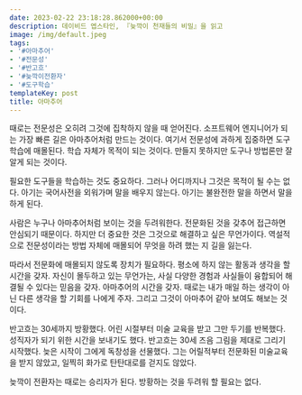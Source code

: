 ```yaml
---
date: 2023-02-22 23:18:28.862000+00:00
description: 데이비드 엡스타인, 『늦깍이 천재들의 비밀』을 읽고
image: /img/default.jpeg
tags:
- '#아마추어'
- '#전문성'
- '#반고흐'
- '#늦깍이전환자'
- '#도구학습'
templateKey: post
title: 아마추어
---
```


때로는 전문성은 오히려 그것에 집착하지 않을 때 얻어진다. 소프트웨어 엔지니어가 되는 가장 빠른 길은 아마추어처럼 만드는 것이다. 여기서 전문성에 과하게 집중하면 도구 학습에 매몰된다. 학습 자체가 목적이 되는 것이다. 만들지 못하지만 도구나 방법론만 잘 알게 되는 것이다. 

필요한 도구들을 학습하는 것도 중요하다. 그러나 어디까지나 그것은 목적이 될 수는 없다. 아기는 국어사전을 외워가며 말을 배우지 않는다. 아기는 불완전한 말을 하면서 말을 하게 된다.

사람은 누구나 아마추어처럼 보이는 것을 두려워한다. 전문화된 것을 갖추어 접근하면 안심되기 때문이다.  하지만 더 중요한 것은 그것으로 해결하고 싶은 무언가이다. 역설적으로 전문성이라는 방법 자체에 매몰되어 무엇을 하려 했는 지 길을 잃는다.

따라서 전문화에 매몰되지 않도록 장치가 필요하다. 평소에 하지 않는 활동과 생각을 할 시간을 갖자. 자신이 몰두하고 있는 무언가는, 사실 다양한 경험과 사실들이 융합되어 해결될 수 있다는 믿음을 갖자. 아마추어의 시간을 갖자. 때로는 내가 매일 하는 생각이 아닌 다른 생각을 할 기회를 나에게 주자. 그리고 그것이 아마추어 같아 보여도 해보는 것이다.

반고흐는 30세까지 방황했다. 어린 시절부터 미술 교육을 받고 그만 두기를 반복했다. 성직자가 되기 위한 시간을 보내기도 했다. 반고흐는 30세 즈음 그림을 제대로 그리기 시작했다. 늦은 시작이 그에게 독창성을 선물했다. 그는 어릴적부터 전문화된 미술교육을  받지 않았고, 일찍히 화가로 탄탄대로를 걷지도 않았다.

늦깍이 전환자는 때로는 승리자가 된다. 방황하는 것을 두려워 할 필요는 없다.